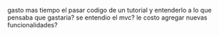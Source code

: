 gasto mas tiempo el pasar codigo de un tutorial y entenderlo a lo que pensaba que gastaria?
se entendio el mvc?
le costo agregar nuevas funcionalidades?
